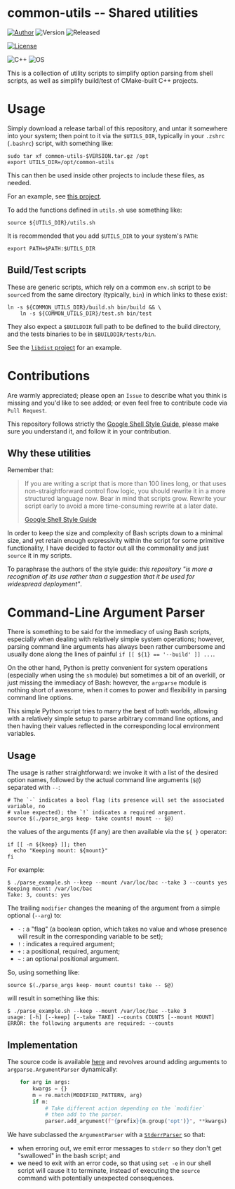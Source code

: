 # common-utils -- Shared utilities

[![Author](https://img.shields.io/badge/Author-M.%20Massenzio-green)](https://bitbucket.org/marco)
![Version](https://img.shields.io/badge/Version-0.4.0-blue)
![Released](https://img.shields.io/badge/Released-2021.11.27-green)

[![License](https://img.shields.io/badge/License-Apache%202.0-blue.svg)](https://opensource.org/licenses/Apache-2.0)

![C++](https://img.shields.io/badge/C++-17-red)
![OS](https://img.shields.io/badge/OS-Linux,%20MacOS-green)

This is a collection of utility scripts to simplify option parsing from shell scripts, as well as simplify build/test of CMake-built C++ projects.

# Usage

Simply download a release tarball of this repository, and untar it somewhere into your system; then point to it via the `$UTILS_DIR`, typically in your `.zshrc` (`.bashrc`) script, with something like:

```shell
sudo tar xf common-utils-$VERSION.tar.gz /opt
export UTILS_DIR=/opt/common-utils
```

This can then be used inside other projects to include these files, as needed.

For an example, see [this project](https://bitbucket.org/marco/distlib/src/799add59f13d01a7e7c7f761f298642b844af316/CMakeLists.txt#lines-9).

To add the functions defined in `utils.sh` use something like:

```shell
source ${UTILS_DIR}/utils.sh
```

It is recommended that you add `$UTILS_DIR` to your system's `PATH`:

```shell
export PATH=$PATH:$UTILS_DIR
```

## Build/Test scripts

These are generic scripts, which rely on a common `env.sh` script to be `source`d from the same directory (typically, `bin`) in which links to these exist:

```shell
ln -s ${COMMON_UTILS_DIR}/build.sh bin/build && \
    ln -s ${COMMON_UTILS_DIR}/test.sh bin/test
```

They also expect a `$BUILDDIR` full path to be defined to the build directory, and the tests binaries to be in `$BUILDDIR/tests/bin`.

See the [`libdist` project](https://bitbucket.org/marco/distlib) for an example.

# Contributions

Are warmly appreciated; please open an `Issue` to describe what you think is missing and you'd like to see added; or even feel free to contribute code via `Pull Request`.

This repository follows strictly the [Google Shell Style Guide](https://google.github.io/styleguide/shellguide.html), please make sure you understand it, and follow it in your contribution.

## Why these utilities

Remember that:

> If you are writing a script that is more than 100 lines long, or that uses non-straightforward control flow logic, you should rewrite it in a more structured language now. Bear in mind that scripts grow. Rewrite your script early to avoid a more time-consuming rewrite at a later date.
>
> [Google Shell Style Guide](https://google.github.io/styleguide/shellguide.html)

In order to keep the size and complexity of Bash scripts down to a minimal size, and yet retain enough expressivity within the script for some primitive functionality, I have decided to factor out all the commonality and just `source` it in my scripts.

To paraphrase the authors of the style guide: *this repository "is more a recognition of its use rather than a suggestion that it be used for widespread deployment"*.


# Command-Line Argument Parser


There is something to be said for the immediacy of using Bash scripts, especially when dealing with relatively simple system operations; however, parsing command line arguments has always been rather cumbersome and usually done along the lines of painful `if [[ ${1} == '--build' ]] ...`.

On the other hand, Python is pretty convenient for system operations (especially when using the `sh` module) but sometimes a bit of an overkill, or just missing the immediacy of Bash: however, the `argparse` module is nothing short of awesome, when it comes to power and flexibility in parsing command line options.

This simple Python script tries to marry the best of both worlds, allowing with a relatively simple setup to parse arbitrary command line options, and then having their values reflected in the corresponding local environment variables.

## Usage

The usage is rather straightforward: we invoke it with a list of the desired option names, followed by the actual command line arguments (`$@`) separated with `--`:

```shell
# The `-` indicates a bool flag (its presence will set the associated variable, no
# value expected); the `!` indicates a required argument.
source $(./parse_args keep- take counts! mount -- $@)
```

the values of the arguments (if any) are then available via the `${ }` operator:

```shell
if [[ -n ${keep} ]]; then
  echo "Keeping mount: ${mount}"
fi
```

For example:

```shell
$ ./parse_example.sh --keep --mount /var/loc/bac --take 3 --counts yes
Keeping mount: /var/loc/bac
Take: 3, counts: yes
```

The trailing `modifier` changes the meaning of the argument from a simple optional (`--arg`) to:

- `-` : a "flag" (a boolean option, which takes no value and
 whose presence will result in the corresponding variable to be set);
- `!` : indicates a required argument;
- `+` : a positional, required, argument;
- `~` : an optional positional argument.

So, using something like:

```shell
source $(./parse_args keep- mount counts! take -- $@)
```

will result in something like this:

```shell
$ ./parse_example.sh --keep --mount /var/loc/bac --take 3
usage: [-h] [--keep] [--take TAKE] --counts COUNTS [--mount MOUNT]
ERROR: the following arguments are required: --counts
```

## Implementation

The source code is available [here](parse_args.py) and revolves around adding arguments to `argparse.ArgumentParser` dynamically:

```python
    for arg in args:
        kwargs = {}
        m = re.match(MODIFIED_PATTERN, arg)
        if m:
            # Take different action depending on the `modifier`
            # then add to the parser.
            parser.add_argument(f"{prefix}{m.group('opt')}", **kwargs)
```

We have subclassed the `ArgumentParser` with a [`StderrParser`](parse_args.py#lines-12) so that:

* when erroring out, we emit error messages to `stderr` so they don't get "swallowed" in the bash script; and
* we need to exit with an error code, so that using `set -e` in our shell script will cause it to terminate, instead of executing the `source` command with potentially unexpected consequences.
